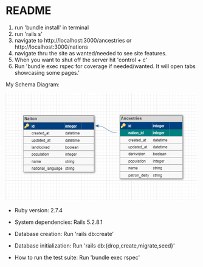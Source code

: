 # README

1. run 'bundle install' in terminal
1. run 'rails s'
1. navigate to http://localhost:3000/ancestries or http://localhost:3000/nations
1. navigate thru the site as wanted/needed to see site features.
1. When you want to shut off the server hit 'control + c'
1. Run 'bundle exec rspec for coverage if needed/wanted. It will open tabs showcasing some pages.'

My Schema Diagram:

![My_Diagram](relational_rails_schema.png)

* Ruby version: 
2.7.4

* System dependencies: 
Rails 5.2.8.1

* Database creation: 
Run 'rails db:create'

* Database initialization: 
Run 'rails db:{drop,create,migrate,seed}'

* How to run the test suite: 
Run 'bundle exec rspec'